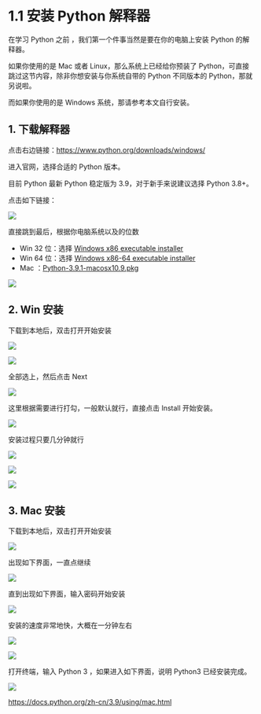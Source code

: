 # 1.1 安装 Python 解释器

在学习 Python 之前 ，我们第一个件事当然是要在你的电脑上安装 Python 的解释器。

如果你使用的是 Mac 或者 Linux，那么系统上已经给你预装了 Python，可直接跳过这节内容，除非你想安装与你系统自带的 Python 不同版本的 Python，那就另说啦。

而如果你使用的是 Windows 系统，那请参考本文自行安装。

## 1. 下载解释器

点击右边链接：https://www.python.org/downloads/windows/

进入官网，选择合适的 Python 版本。

目前 Python 最新 Python 稳定版为 3.9，对于新手来说建议选择 Python 3.8+。

点击如下链接：

![](http://image.iswbm.com/image-20201129172024424.png)

直接跳到最后，根据你电脑系统以及的位数

- Win 32 位：选择 [Windows x86 executable installer](https://www.python.org/ftp/python/3.9.0/python-3.9.0.exe)
- Win 64 位：选择 [Windows x86-64 executable installer](https://www.python.org/ftp/python/3.9.0/python-3.9.0-amd64.exe)
- Mac ：[Python-3.9.1-macosx10.9.pkg](https://www.python.org/ftp/python/3.9.1/python-3.9.1-macosx10.9.pkg)

![](http://image.iswbm.com/image-20201129172153677.png)

## 2. Win 安装

下载到本地后，双击打开开始安装

![](http://image.iswbm.com/20201207164009.png)

![](http://image.iswbm.com/20201207164148.png)

全部选上，然后点击  Next 

![](http://image.iswbm.com/20201207164207.png)

这里根据需要进行打勾，一般默认就行，直接点击  Install 开始安装。

![](http://image.iswbm.com/20201207164309.png)

安装过程只要几分钟就行

![](http://image.iswbm.com/20201207164451.png)

![](http://image.iswbm.com/20201207164957.png)

![](http://image.iswbm.com/20201207165111.png)

## 3. Mac 安装

下载到本地后，双击打开开始安装

![](http://image.iswbm.com/image-20201215124444268.png)

出现如下界面，一直点继续

![](http://image.iswbm.com/image-20201215124456818.png)

直到出现如下界面，输入密码开始安装

![](http://image.iswbm.com/image-20201215124710859.png)

安装的速度非常地快，大概在一分钟左右

![](http://image.iswbm.com/image-20201215124720398.png)

![](http://image.iswbm.com/image-20201215124935041.png)

打开终端，输入 Python 3 ，如果进入如下界面，说明 Python3 已经安装完成。

![](http://image.iswbm.com/image-20201215125120591.png)



https://docs.python.org/zh-cn/3.9/using/mac.html